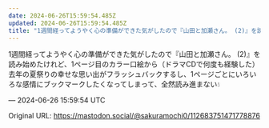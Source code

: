 ```yaml
---
date: 2024-06-26T15:59:54.485Z
updated: 2024-06-26T15:59:54.485Z
title: "1週間経ってようやく心の準備ができた気がしたので『山田と加瀬さん。 (2)』を読[...]"
---
```


<p>1週間経ってようやく心の準備ができた気がしたので『山田と加瀬さん。 (2)』を読み始めたけれど、1ページ目のカラー口絵から（ドラマCDで何度も経験した）去年の夏祭りの幸せな思い出がフラッシュバックするし、1ページごとにいろいろな感情にブックマークしたくなってしまって、全然読み進まない💧</p>

&mdash; 2024-06-26 15:59:54 UTC

Original URL: https://mastodon.social/@sakuramochi0/112683751471778876
